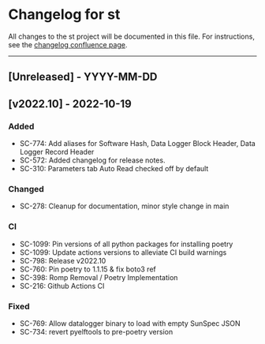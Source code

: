 # Changelog for st

All changes to the st project will be documented in this file.
For instructions, see the [changelog confluence page](https://epcpower.atlassian.net/l/c/zM7wz0at).

-------------------------------------------------------------------------------

## [Unreleased] - YYYY-MM-DD

## [v2022.10] - 2022-10-19

### Added

- SC-774: Add aliases for Software Hash, Data Logger Block Header, Data Logger Record Header
- SC-572: Added changelog for release notes.
- SC-310: Parameters tab Auto Read checked off by default

### Changed

- SC-278: Cleanup for documentation, minor style change in main

### CI

- SC-1099: Pin versions of all python packages for installing poetry
- SC-1099: Update actions versions to alleviate CI build warnings
- SC-798: Release v2022.10
- SC-760: Pin poetry to 1.1.15 & fix boto3 ref
- SC-398: Romp Removal / Poetry Implementation
- SC-216: Github Actions CI

### Fixed

- SC-769: Allow datalogger binary to load with empty SunSpec JSON
- SC-734: revert pyelftools to pre-poetry version

